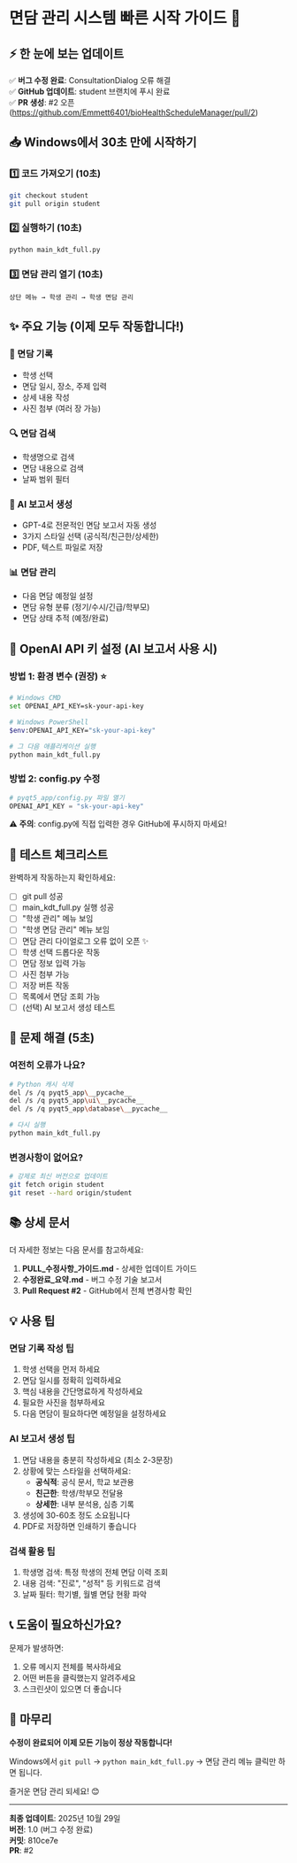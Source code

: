 # 면담 관리 시스템 빠른 시작 가이드 🚀

## ⚡ 한 눈에 보는 업데이트

✅ **버그 수정 완료**: ConsultationDialog 오류 해결  
✅ **GitHub 업데이트**: student 브랜치에 푸시 완료  
✅ **PR 생성**: #2 오픈 (https://github.com/Emmett6401/bioHealthScheduleManager/pull/2)

## 📥 Windows에서 30초 만에 시작하기

### 1️⃣ 코드 가져오기 (10초)
```bash
git checkout student
git pull origin student
```

### 2️⃣ 실행하기 (10초)
```bash
python main_kdt_full.py
```

### 3️⃣ 면담 관리 열기 (10초)
```
상단 메뉴 → 학생 관리 → 학생 면담 관리
```

## ✨ 주요 기능 (이제 모두 작동합니다!)

### 📝 면담 기록
- 학생 선택
- 면담 일시, 장소, 주제 입력
- 상세 내용 작성
- 사진 첨부 (여러 장 가능)

### 🔍 면담 검색
- 학생명으로 검색
- 면담 내용으로 검색
- 날짜 범위 필터

### 🤖 AI 보고서 생성
- GPT-4로 전문적인 면담 보고서 자동 생성
- 3가지 스타일 선택 (공식적/친근한/상세한)
- PDF, 텍스트 파일로 저장

### 📊 면담 관리
- 다음 면담 예정일 설정
- 면담 유형 분류 (정기/수시/긴급/학부모)
- 면담 상태 추적 (예정/완료)

## 🔑 OpenAI API 키 설정 (AI 보고서 사용 시)

### 방법 1: 환경 변수 (권장) ⭐
```bash
# Windows CMD
set OPENAI_API_KEY=sk-your-api-key

# Windows PowerShell
$env:OPENAI_API_KEY="sk-your-api-key"

# 그 다음 애플리케이션 실행
python main_kdt_full.py
```

### 방법 2: config.py 수정
```python
# pyqt5_app/config.py 파일 열기
OPENAI_API_KEY = "sk-your-api-key"
```

⚠️ **주의**: config.py에 직접 입력한 경우 GitHub에 푸시하지 마세요!

## 🎯 테스트 체크리스트

완벽하게 작동하는지 확인하세요:

- [ ] git pull 성공
- [ ] main_kdt_full.py 실행 성공
- [ ] "학생 관리" 메뉴 보임
- [ ] "학생 면담 관리" 메뉴 보임
- [ ] 면담 관리 다이얼로그 오류 없이 오픈 ✨
- [ ] 학생 선택 드롭다운 작동
- [ ] 면담 정보 입력 가능
- [ ] 사진 첨부 가능
- [ ] 저장 버튼 작동
- [ ] 목록에서 면담 조회 가능
- [ ] (선택) AI 보고서 생성 테스트

## 🐛 문제 해결 (5초)

### 여전히 오류가 나요?
```bash
# Python 캐시 삭제
del /s /q pyqt5_app\__pycache__
del /s /q pyqt5_app\ui\__pycache__
del /s /q pyqt5_app\database\__pycache__

# 다시 실행
python main_kdt_full.py
```

### 변경사항이 없어요?
```bash
# 강제로 최신 버전으로 업데이트
git fetch origin student
git reset --hard origin/student
```

## 📚 상세 문서

더 자세한 정보는 다음 문서를 참고하세요:

1. **PULL_수정사항_가이드.md** - 상세한 업데이트 가이드
2. **수정완료_요약.md** - 버그 수정 기술 보고서
3. **Pull Request #2** - GitHub에서 전체 변경사항 확인

## 💡 사용 팁

### 면담 기록 작성 팁
1. 학생 선택을 먼저 하세요
2. 면담 일시를 정확히 입력하세요
3. 핵심 내용을 간단명료하게 작성하세요
4. 필요한 사진을 첨부하세요
5. 다음 면담이 필요하다면 예정일을 설정하세요

### AI 보고서 생성 팁
1. 면담 내용을 충분히 작성하세요 (최소 2-3문장)
2. 상황에 맞는 스타일을 선택하세요:
   - **공식적**: 공식 문서, 학교 보관용
   - **친근한**: 학생/학부모 전달용
   - **상세한**: 내부 분석용, 심층 기록
3. 생성에 30-60초 정도 소요됩니다
4. PDF로 저장하면 인쇄하기 좋습니다

### 검색 활용 팁
1. 학생명 검색: 특정 학생의 전체 면담 이력 조회
2. 내용 검색: "진로", "성적" 등 키워드로 검색
3. 날짜 필터: 학기별, 월별 면담 현황 파악

## 📞 도움이 필요하신가요?

문제가 발생하면:
1. 오류 메시지 전체를 복사하세요
2. 어떤 버튼을 클릭했는지 알려주세요
3. 스크린샷이 있으면 더 좋습니다

## 🎉 마무리

**수정이 완료되어 이제 모든 기능이 정상 작동합니다!**

Windows에서 `git pull` → `python main_kdt_full.py` → 면담 관리 메뉴 클릭만 하면 됩니다.

즐거운 면담 관리 되세요! 😊

---

**최종 업데이트**: 2025년 10월 29일  
**버전**: 1.0 (버그 수정 완료)  
**커밋**: 810ce7e  
**PR**: #2
